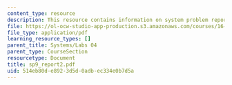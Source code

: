 ```yaml
---
content_type: resource
description: This resource contains information on system problem report sheet.
file: https://ol-ocw-studio-app-production.s3.amazonaws.com/courses/16-01-unified-engineering-i-ii-iii-iv-fall-2005-spring-2006/514eb80de8923d5d0adbec334e0b7d5a_sp9_report2.pdf
file_type: application/pdf
learning_resource_types: []
parent_title: Systems/Labs 04
parent_type: CourseSection
resourcetype: Document
title: sp9_report2.pdf
uid: 514eb80d-e892-3d5d-0adb-ec334e0b7d5a
---
```

